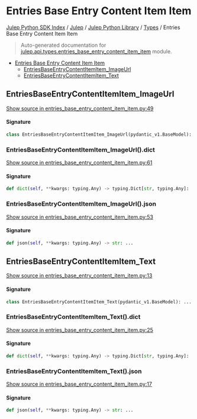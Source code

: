 # Entries Base Entry Content Item Item

[Julep Python SDK Index](../../../README.md#julep-python-sdk-index) / [Julep](../../index.md#julep) / [Julep Python Library](../index.md#julep-python-library) / [Types](./index.md#types) / Entries Base Entry Content Item Item

> Auto-generated documentation for [julep.api.types.entries_base_entry_content_item_item](../../../../../../../julep/api/types/entries_base_entry_content_item_item.py) module.

- [Entries Base Entry Content Item Item](#entries-base-entry-content-item-item)
  - [EntriesBaseEntryContentItemItem_ImageUrl](#entriesbaseentrycontentitemitem_imageurl)
  - [EntriesBaseEntryContentItemItem_Text](#entriesbaseentrycontentitemitem_text)

## EntriesBaseEntryContentItemItem_ImageUrl

[Show source in entries_base_entry_content_item_item.py:49](../../../../../../../julep/api/types/entries_base_entry_content_item_item.py#L49)

#### Signature

```python
class EntriesBaseEntryContentItemItem_ImageUrl(pydantic_v1.BaseModel): ...
```

### EntriesBaseEntryContentItemItem_ImageUrl().dict

[Show source in entries_base_entry_content_item_item.py:61](../../../../../../../julep/api/types/entries_base_entry_content_item_item.py#L61)

#### Signature

```python
def dict(self, **kwargs: typing.Any) -> typing.Dict[str, typing.Any]: ...
```

### EntriesBaseEntryContentItemItem_ImageUrl().json

[Show source in entries_base_entry_content_item_item.py:53](../../../../../../../julep/api/types/entries_base_entry_content_item_item.py#L53)

#### Signature

```python
def json(self, **kwargs: typing.Any) -> str: ...
```



## EntriesBaseEntryContentItemItem_Text

[Show source in entries_base_entry_content_item_item.py:13](../../../../../../../julep/api/types/entries_base_entry_content_item_item.py#L13)

#### Signature

```python
class EntriesBaseEntryContentItemItem_Text(pydantic_v1.BaseModel): ...
```

### EntriesBaseEntryContentItemItem_Text().dict

[Show source in entries_base_entry_content_item_item.py:25](../../../../../../../julep/api/types/entries_base_entry_content_item_item.py#L25)

#### Signature

```python
def dict(self, **kwargs: typing.Any) -> typing.Dict[str, typing.Any]: ...
```

### EntriesBaseEntryContentItemItem_Text().json

[Show source in entries_base_entry_content_item_item.py:17](../../../../../../../julep/api/types/entries_base_entry_content_item_item.py#L17)

#### Signature

```python
def json(self, **kwargs: typing.Any) -> str: ...
```